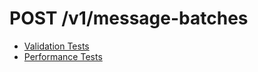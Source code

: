 # POST /v1/message-batches

* [Validation Tests](validation.md)
* [Performance Tests](performance.md)
